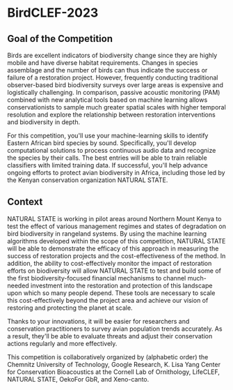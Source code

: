 # BirdCLEF-2023

## Goal of the Competition
Birds are excellent indicators of biodiversity change since they are highly mobile and have diverse habitat requirements. Changes in species assemblage and the number of birds can thus indicate the success or failure of a restoration project. However, frequently conducting traditional observer-based bird biodiversity surveys over large areas is expensive and logistically challenging. In comparison, passive acoustic monitoring (PAM) combined with new analytical tools based on machine learning allows conservationists to sample much greater spatial scales with higher temporal resolution and explore the relationship between restoration interventions and biodiversity in depth.

For this competition, you'll use your machine-learning skills to identify Eastern African bird species by sound. Specifically, you'll develop computational solutions to process continuous audio data and recognize the species by their calls. The best entries will be able to train reliable classifiers with limited training data. If successful, you'll help advance ongoing efforts to protect avian biodiversity in Africa, including those led by the Kenyan conservation organization NATURAL STATE.

## Context
NATURAL STATE is working in pilot areas around Northern Mount Kenya to test the effect of various management regimes and states of degradation on bird biodiversity in rangeland systems. By using the machine learning algorithms developed within the scope of this competition, NATURAL STATE will be able to demonstrate the efficacy of this approach in measuring the success of restoration projects and the cost-effectiveness of the method. In addition, the ability to cost-effectively monitor the impact of restoration efforts on biodiversity will allow NATURAL STATE to test and build some of the first biodiversity-focused financial mechanisms to channel much-needed investment into the restoration and protection of this landscape upon which so many people depend. These tools are necessary to scale this cost-effectively beyond the project area and achieve our vision of restoring and protecting the planet at scale.

Thanks to your innovations, it will be easier for researchers and conservation practitioners to survey avian population trends accurately. As a result, they'll be able to evaluate threats and adjust their conservation actions regularly and more effectively.

This competition is collaboratively organized by (alphabetic order) the Chemnitz University of Technology, Google Research, K. Lisa Yang Center for Conservation Bioacoustics at the Cornell Lab of Ornithology, LifeCLEF, NATURAL STATE, OekoFor GbR, and Xeno-canto.